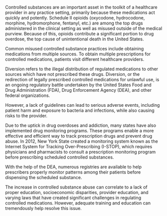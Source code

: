 Controlled substances are an important asset in the toolkit of a healthcare provider in any practice setting, primarily because these medications act quickly and potently. Schedule II opioids (oxycodone, hydrocodone, morphine, hydromorphone, fentanyl, etc.) are among the top drugs administered in the clinical setting as well as misused outside of the medical purview. Because of this, opioids contribute a significant portion to drug overdose, the top cause of unintentional death in the United States.

Common misused controlled substance practices include obtaining medications from multiple sources. To obtain multiple prescriptions for controlled medications, patients visit different healthcare providers.

Diversion refers to the illegal distribution of regulated medications to other sources which have not prescribed these drugs. Diversion, or the redirection of legally prescribed controlled medications for unlawful use, is an ongoing regulatory battle undertaken by the United States Food and Drug Administration (FDA), Drug Enforcement Agency (DEA), and other federal organizations.

However, a lack of guidelines can lead to serious adverse events, including patient harm and exposure to bacteria and infections, while also causing risks to the provider.

Due to the uptick in drug overdoses and addiction, many states have also implemented drug monitoring programs. These programs enable a more effective and efficient way to track prescription drugs and prevent drug abuse. In 2012, New York State created a monitoring system known as the Internet System for Tracking Over-Prescribing (I-STOP), which requires physicians and pharmacists to consult a prescription monitoring program before prescribing scheduled controlled substances.

With the help of the DEA, numerous registries are available to help prescribers properly monitor patterns among their patients before dispensing the scheduled substance.

The increase in controlled substance abuse can correlate to a lack of proper education, socioeconomic disparities, provider education, and varying laws that have created significant challenges in regulating controlled medications. However, adequate training and education can tremendously help resolve this issue.